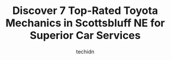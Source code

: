 ---
layout: ampstory
image: https://images.unsplash.com/photo-1600978257452-c6c0bc8660d4?ixlib=rb-4.0.3&ixid=MnwxMjA3fDB8MHxwaG90by1wYWdlfHx8fGVufDB8fHx8&auto=format&fit=crop&w=640&h=853&q=80
author: techidn
featured: false
description: Discover the 7 best Toyota Mechanic in Scottsbluff NE, USA and ensure your vehicle receives the highest quality of care. These trusted professionals are known for their skill, knowledge, and
title: Discover 7 Top-Rated Toyota Mechanics in Scottsbluff NE for Superior Car Services
cover:
   title: Discover 7 Top-Rated Toyota Mechanics in Scottsbluff NE for Superior Car Services
   subtitle: Rickpate
   background: https://images.unsplash.com/photo-1600978257452-c6c0bc8660d4?ixlib=rb-4.0.3&ixid=MnwxMjA3fDB8MHxwaG90by1wYWdlfHx8fGVufDB8fHx8&auto=format&fit=crop&w=640&h=853&q=80

pages: 
 - layout: thirds
   top: <h1>#1 Fat Boys Tire & Auto</h1>
   bottom: "<p>These guys are awesome.  Im from Virginia, traveling through Scottsbluff.  Walked in without an appointment and they fit me in - tires, alignment, oil change, and fixe</p>"
   background: https://www.knot35.com/toplist/wp-content/uploads/2023/06/best-toyota-mechanic-1-in-scottsbluff-ne-1685841522.jpeg
   backgroundblur: true
 - layout: thirds
   top: <h1>#2 Russels Automotive</h1>
   bottom: "<p>112 W 27th St, Scottsbluff, NE 69361, United States</p>"
   background: https://www.knot35.com/toplist/wp-content/uploads/2023/06/best-toyota-mechanic-2-in-scottsbluff-ne-1685841523.jpeg
   cta:
      link: https://www.knot35.com/toplist/discover-7-top-rated-toyota-mechanics-in-scottsbluff-ne-for-superior-car-services/
      text: Discover 7 Top-Rated Toyota Mechanics in Scottsbluff NE for Superior Car Services
 - layout: thirds
   top: <h1>#3 Walmart Auto Care Centers</h1>
   bottom: "<p>3322 Ave I, Scottsbluff, NE 69361, United States</p>"
   background: https://www.knot35.com/toplist/wp-content/uploads/2023/06/best-toyota-mechanic-3-in-scottsbluff-ne-1685841523.jpeg
   cta:
      link: https://www.knot35.com/toplist/discover-7-top-rated-toyota-mechanics-in-scottsbluff-ne-for-superior-car-services/
      text: Discover 7 Top-Rated Toyota Mechanics in Scottsbluff NE for Superior Car Services
 - layout: thirds
   top: <h1>#4 Twin City Auto</h1>
   bottom: "<p>1802 E Overland, Scottsbluff, NE 69361, United States</p>"
   background: https://images.unsplash.com/photo-1557672172-298e090bd0f1?ixlib=rb-4.0.3&ixid=MnwxMjA3fDB8MHxwaG90by1wYWdlfHx8fGVufDB8fHx8&auto=format&fit=crop&w=640&h=853&q=80
   cta:
      link: https://www.knot35.com/toplist/discover-7-top-rated-toyota-mechanics-in-scottsbluff-ne-for-superior-car-services/
      text: Discover 7 Top-Rated Toyota Mechanics in Scottsbluff NE for Superior Car Services
 - layout: thirds
   top: <h1>#5 Service-TEAM Chevrolet GMC Toyota</h1>
   bottom: "<p>2014 E 20th Pl, Scottsbluff, NE 69361, United States</p>"
   background: https://images.unsplash.com/photo-1632260260864-caf7fde5ec36?ixlib=rb-4.0.3&ixid=MnwxMjA3fDB8MHxwaG90by1wYWdlfHx8fGVufDB8fHx8&auto=format&fit=crop&w=640&h=853&q=80
   cta:
      link: https://www.knot35.com/toplist/discover-7-top-rated-toyota-mechanics-in-scottsbluff-ne-for-superior-car-services/
      text: Discover 7 Top-Rated Toyota Mechanics in Scottsbluff NE for Superior Car Services
 - layout: thirds
   top: <h1>#6 Hi Tech Auto Services</h1>
   bottom: "<p>230330 Highland Rd, Scottsbluff, NE 69361, United States</p>"
   background: https://images.unsplash.com/photo-1614648718611-0635f29016cb?ixlib=rb-4.0.3&ixid=MnwxMjA3fDB8MHxwaG90by1wYWdlfHx8fGVufDB8fHx8&auto=format&fit=crop&w=640&h=853&q=80
   cta:
      link: https://www.knot35.com/toplist/discover-7-top-rated-toyota-mechanics-in-scottsbluff-ne-for-superior-car-services/
      text: Discover 7 Top-Rated Toyota Mechanics in Scottsbluff NE for Superior Car Services
 - layout: thirds
   top: <h1>#7 Millers Auto Services</h1>
   bottom: "<p>821 W 33rd St, Scottsbluff, NE 69361, United States</p>"
   background: https://images.unsplash.com/photo-1608411404720-c8f0417bcdba?ixlib=rb-4.0.3&ixid=MnwxMjA3fDB8MHxwaG90by1wYWdlfHx8fGVufDB8fHx8&auto=format&fit=crop&w=640&h=853&q=80
   cta:
      link: https://www.knot35.com/toplist/discover-7-top-rated-toyota-mechanics-in-scottsbluff-ne-for-superior-car-services/
      text: Discover 7 Top-Rated Toyota Mechanics in Scottsbluff NE for Superior Car Services
 - layout: thirds
   middle: Continue reading...
   background: https://images.unsplash.com/photo-1591393223703-56fe1347ac62?ixlib=rb-4.0.3&ixid=MnwxMjA3fDB8MHxwaG90by1wYWdlfHx8fGVufDB8fHx8&auto=format&fit=crop&w=640&h=853&q=80
   cta:
      link: https://www.knot35.com/toplist/discover-7-top-rated-toyota-mechanics-in-scottsbluff-ne-for-superior-car-services/
      text: Discover 7 Top-Rated Toyota Mechanics in Scottsbluff NE for Superior Car Services
      
---